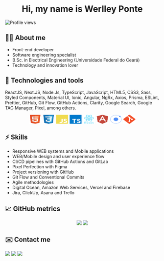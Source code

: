 <h1 align="center">Hi, my name is Werlley Ponte</h1>
<p align="left"><img src="https://komarev.com/ghpvc/?username=werlleyg&color=yellow" alt="Profile views" /></p>


## 👨‍💻 About me
- Front-end developer
- Software engineering specialist
- B.Sc. in Electrical Engineering (Universidade Federal do Ceará)
- Technology and innovation lover

 ## 👾 Technologies and tools
ReactJS, Next.JS, Node.Js, TypeScript, JavaScript, HTML5, CSS3, Sass, Styled Components, Material UI, Ionic, Angular, NgRx, Axios, Prisma, ESLint, Prettier, GitHub, Git Flow, GitHub Actions, Clarity, Google Search, Google TAG Manager, Pixel, among others.
<div align="center"> 
  <div style="display: inline_block">
   <img align="center" alt="HTML icon" height="30" width="40" src="https://raw.githubusercontent.com/devicons/devicon/master/icons/html5/html5-original.svg">
   <img align="center" alt="CSS icon" height="30" width="40" src="https://raw.githubusercontent.com/devicons/devicon/master/icons/css3/css3-original.svg">
   <img align="center" alt="JavaScript icon" height="30" width="40" src="https://raw.githubusercontent.com/devicons/devicon/master/icons/javascript/javascript-plain.svg">
   <img align="center" alt="Typescript  icon" height="30" width="40" src="https://raw.githubusercontent.com/devicons/devicon/master/icons/typescript/typescript-plain.svg">
   <img align="center" alt="React.js icon" height="30" width="40" src="https://raw.githubusercontent.com/devicons/devicon/master/icons/react/react-original-wordmark.svg">
   <img align="center" alt="Angular.js icon" height="30" width="40" src="https://raw.githubusercontent.com/devicons/devicon/master/icons/angularjs/angularjs-plain.svg">
   <img align="center" alt="Ionic icon" height="30" width="40" src="https://raw.githubusercontent.com/devicons/devicon/master/icons/ionic/ionic-original.svg">
   <img align="center" alt="Git icon" height="30" width="40" src="https://raw.githubusercontent.com/devicons/devicon/master/icons/git/git-original.svg">
 </div>
</div>
  
## ⚡ Skills
- Responsive WEB systems and Mobile applications
- WEB/Mobile design and user experience flow
- CI/CD pipelines with GitHub Actions and GitLab
- Pixel Perfection with Figma
- Project versioning with GitHub
- Git Flow and Conventional Commits
- Agile methodologies
- Digital Ocean, Amazon Web Services, Vercel and Firebase
- Jira, ClickUp, Asana and Trello

## 📈 GitHub metrics
<div align="center">
  <img width="55.5%" src="https://github-readme-stats.vercel.app/api?username=werlleyg&show_icons=true" />
  <img  width="41.9%" src="https://github-readme-stats.vercel.app/api/top-langs?username=werlleyg&layout=compact&langs_count=8" style="flex:2"/>
</div>

## ✉️ Contact me

<div>
    <a href="https://www.linkedin.com/in/werlleyg" target="_blank"><img src="https://img.shields.io/badge/-LinkedIn-%230077B5?style=for-the-badge&logo=linkedin&logoColor=white" target="_blank"></a> 
  <a href="https://www.instagram.com/werlleyg/" target="_blank"><img src="https://img.shields.io/badge/-Instagram-%23E4405F?style=for-the-badge&logo=instagram&logoColor=white" target="_blank"></a>
  <a href = "mailto:werlleyponte.eng@gmail.com"><img src="https://img.shields.io/badge/-Gmail-%23333?style=for-the-badge&logo=gmail&logoColor=white" target="_blank"></a>
 
</div>
